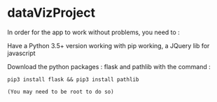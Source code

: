 # dataVizProject

In order for the app to work without problems, you need to :

  Have a Python 3.5+ version working with pip working, a JQuery lib for javascript

  Download the python packages : flask and pathlib with the command :

    pip3 install flask && pip3 install pathlib

    (You may need to be root to do so)
